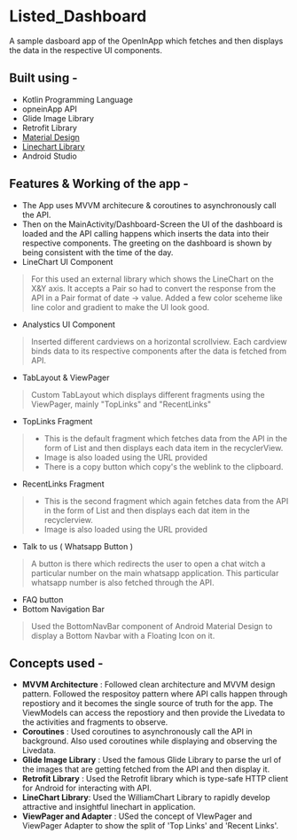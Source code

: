 # Listed_Dashboard
A sample dasboard app of the OpenInApp which fetches and then displays the data in the respective UI components. 

## Built using - 
- Kotlin Programming Language
- opneinApp API
- Glide Image Library
- Retrofit Library
- [Material Design](https://m2.material.io/components/app-bars-bottom/android#anatomy-and-key-properties) 
- [Linechart Library](https://github.com/diogobernardino/williamchart)
- Android Studio

## Features & Working of the app - 
- The App uses MVVM architecure & coroutines to asynchronously call the API. 
- Then on the MainActivity/Dashboard-Screen the UI of the dashboard is loaded and the API calling happens which inserts the data into their respective components. The greeting on the dashboard is shown by being consistent with the time of the day. 
- LineChart UI Component 
> For this used an external library which shows the LineChart on the X&Y axis. It accepts a Pair so had to convert the response from the API in a Pair format of date -> value. Added a few color sceheme like line color and gradient to make the UI look good.
- Analystics UI Component 
> Inserted different cardviews on a horizontal scrollview. Each cardview binds data to its respective components after the data is fetched from API. 
- TabLayout & ViewPager 
> Custom TabLayout which displays different fragments using the ViewPager, mainly "TopLinks" and "RecentLinks" 
- TopLinks Fragment 
> - This is the default fragment which fetches data from the API in the form of List and then displays each data item in the recyclerView. 
> - Image is also loaded using the URL provided 
> - There is a copy button which copy's the weblink to the clipboard. 
- RecentLinks Fragment 
> - This is the second fragment which again fetches data from the API in the form of List and then displays each dat item in the recyclerview. 
> - Image is also loaded using the URL provided 
- Talk to us ( Whatsapp Button ) 
> A button is there which redirects the user to open a chat witch a particular number on the main whatsapp application. 
> This particular whatsapp number is also fetched through the API. 
- FAQ button 
- Bottom Navigation Bar 
> Used the BottomNavBar component of Android Material Design to display a Bottom Navbar with a Floating Icon on it. 


## Concepts used - 
- **MVVM Architecture** : Followed clean architecture and MVVM design pattern. Followed the respositoy pattern where API calls happen through repostiory and it becomes the single source of truth for the app. The ViewModels can access the repostiory and then provide the Livedata to the activities and fragments to observe.
- **Coroutines** : Used coroutines to asynchronously call the API in background. Also used coroutines while displaying and observing the Livedata. 
- **Glide Image Library** : Used the famous Glide Library to parse the url of the images that are getting fetched from the API and then display it.
- **Retrofit Library** : Used the Retrofit library which is type-safe HTTP client for Android for interacting with API.
- **LineChart Library**: Used the WilliamChart Library to rapidly develop attractive and insightful linechart in application.
- **ViewPager and Adapter** : USed the concept of VIewPager and ViewPager Adapter to show the split of 'Top Links' and 'Recent Links'.
